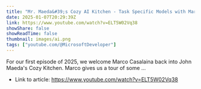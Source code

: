 ```yaml
---
title: "Mr. Maeda&#39;s Cozy AI Kitchen - Task Specific Models with Marco Casalaina"
date: 2025-01-07T20:29:39Z
link: https://www.youtube.com/watch?v=ELT5W02Vq38
showShare: false
showReadTime: false
thumbnail: images/ai.png
tags: ["youtube.com/@MicrosoftDeveloper"]
---
```

For our first episode of 2025, we welcome Marco Casalaina back into John Maeda's Cozy Kitchen. Marco gives us a tour of some ...

- Link to article: https://www.youtube.com/watch?v=ELT5W02Vq38